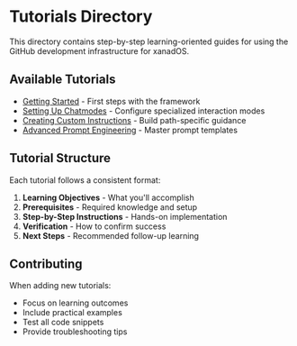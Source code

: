 # Tutorials Directory

This directory contains step-by-step learning-oriented guides for using the GitHub development
infrastructure for xanadOS.

## Available Tutorials

- [Getting Started](getting-started.md) - First steps with the framework
- [Setting Up Chatmodes](setting-up-chatmodes.md) - Configure specialized interaction modes
- [Creating Custom Instructions](creating-custom-instructions.md) - Build path-specific guidance
- [Advanced Prompt Engineering](advanced-prompt-engineering.md) - Master prompt templates

## Tutorial Structure

Each tutorial follows a consistent format:

1. **Learning Objectives** - What you'll accomplish
2. **Prerequisites** - Required knowledge and setup
3. **Step-by-Step Instructions** - Hands-on implementation
4. **Verification** - How to confirm success
5. **Next Steps** - Recommended follow-up learning

## Contributing

When adding new tutorials:

- Focus on learning outcomes
- Include practical examples
- Test all code snippets
- Provide troubleshooting tips
